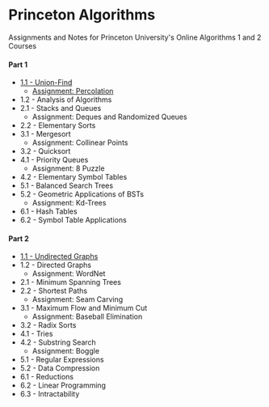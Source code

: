 # Princeton Algorithms

Assignments and Notes for Princeton University's Online Algorithms 1 and 2 Courses

#### Part 1
- [1.1 - Union-Find](https://github.com/Joon7891/Princeton-Algorithms/tree/master/Part%201%20-%20Week%201/Union-Find)
    - [Assignment: Percolation](https://github.com/Joon7891/Princeton-Algorithms/tree/master/Part%201%20-%20Week%201/Assignment%20-%20Percolation)
- 1.2 - Analysis of Algorithms
- 2.1 - Stacks and Queues
    - Assignment: Deques and Randomized Queues
- 2.2 - Elementary Sorts
- 3.1 - Mergesort
    - Assignment: Collinear Points
- 3.2 - Quicksort
- 4.1 - Priority Queues
    - Assignment: 8 Puzzle
- 4.2 - Elementary Symbol Tables
- 5.1 - Balanced Search Trees
- 5.2 - Geometric Applications of BSTs
    - Assignment: Kd-Trees
- 6.1 - Hash Tables
- 6.2 - Symbol Table Applications

#### Part 2
- [1.1 - Undirected Graphs](https://github.com/Joon7891/Princeton-Algorithms/tree/master/Part%202%20-%20Week%201/Undirected%20Graphs)
- 1.2 - Directed Graphs
    - Assignment: WordNet
- 2.1 - Minimum Spanning Trees
- 2.2 - Shortest Paths
    - Assignment: Seam Carving
- 3.1 - Maximum Flow and Minimum Cut
    - Assignment: Baseball Elimination
- 3.2 - Radix Sorts
- 4.1 - Tries
- 4.2 - Substring Search
    - Assignment: Boggle
- 5.1 - Regular Expressions
- 5.2 - Data Compression
- 6.1 - Reductions
- 6.2 - Linear Programming
- 6.3 - Intractability
